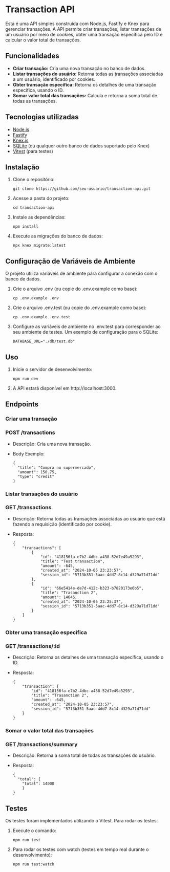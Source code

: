 # Transaction API

Esta é uma API simples construída com Node.js, Fastify e Knex para gerenciar transações. A API permite criar transações, listar transações de um usuário por meio de cookies, obter uma transação específica pelo ID e calcular o valor total de transações.

## Funcionalidades

- **Criar transação:** Cria uma nova transação no banco de dados.
- **Listar transações do usuário:** Retorna todas as transações associadas a um usuário, identificado por cookies.
- **Obter transação específica:** Retorna os detalhes de uma transação específica, usando o ID.
- **Somar valor total das transações:** Calcula e retorna a soma total de todas as transações.

## Tecnologias utilizadas

- [Node.js](https://nodejs.org/)
- [Fastify](https://www.fastify.io/)
- [Knex.js](http://knexjs.org/)
- [SQLite](https://www.sqlite.org/) (ou qualquer outro banco de dados suportado pelo Knex)
- [Vitest](https://vitest.dev/) (para testes)

## Instalação

1. Clone o repositório:

   ```
   git clone https://github.com/seu-usuario/transaction-api.git
   ```
   
2. Acesse a pasta do projeto:

    ```
    cd transaction-api
    ```

3. Instale as dependências:

    ```
    npm install
    ```

4. Execute as migrações do banco de dados:

    ```
    npx knex migrate:latest
    ```

## Configuração de Variáveis de Ambiente

O projeto utiliza variáveis de ambiente para configurar a conexão com o banco de dados.
1. Crie o arquivo .env (ou copie do .env.example como base):

    ```
    cp .env.example .env
    ```
2. Crie o arquivo .env.test (ou copie do .env.example como base):

    ```
    cp .env.example .env.test
    ```
3. Configure as variáveis de ambiente no .env.test para corresponder ao seu ambiente de testes. Um exemplo de configuração para o SQLite:

    ```
    DATABASE_URL="./db/test.db"
    ```

## Uso
1. Inicie o servidor de desenvolvimento:

    ```
    npm run dev
    ```
2. A API estará disponível em http://localhost:3000.

## Endpoints
### Criar uma transação
### POST /transactions

 - Descrição: Cria uma nova transação.

 - Body Exemplo:

    ```
    {
      "title": "Compra no supermercado",
      "amount": 150.75,
      "type": "credit"
    }
    ```


### Listar transações do usuário
### GET /transactions

 - Descrição: Retorna todas as transações associadas ao usuário que está fazendo a requisição (identificado por cookie).

 - Resposta:

    ```
    {
        "transactions": [
            {
                "id": "418156fa-e7b2-4dbc-a438-52d7e49a5293",
                "title": "Test transaction",
                "amount": -645,
                "created_at": "2024-10-05 23:23:57",
                "session_id": "5713b351-5aac-4dd7-8c14-d329a71d71dd"
            },
            {
                "id": "66e5414e-de7d-412c-b323-b7820173e6b5",
                "title": "Trasanction 2",
                "amount": 14645,
                "created_at": "2024-10-05 23:25:37",
                "session_id": "5713b351-5aac-4dd7-8c14-d329a71d71dd"
            }
        ]
    }
    ```

### Obter uma transação específica
### GET /transactions/:id

 - Descrição: Retorna os detalhes de uma transação específica, usando o ID.

 - Resposta:
    ```
    {
        "transaction": {
            "id": "418156fa-e7b2-4dbc-a438-52d7e49a5293",
            "title": "Trasanction 2",
            "amount": -645,
            "created_at": "2024-10-05 23:23:57",
            "session_id": "5713b351-5aac-4dd7-8c14-d329a71d71dd"
        }
    }
    ```
    
### Somar o valor total das transações
### GET /transactions/summary

- Descrição: Retorna a soma total de todas as transações do usuário.

 - Resposta:
    ```
    {
      "total": {
        "total": 14000
        }
    }
    ```

## Testes
Os testes foram implementados utilizando o Vitest. Para rodar os testes:
1. Execute o comando:
    ```
    npm run test
    ```

2. Para rodar os testes com watch (testes em tempo real durante o desenvolvimento):
    ```
    npm run test:watch
    ```
